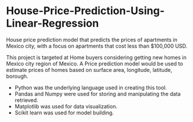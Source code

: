 # House-Price-Prediction-Using-Linear-Regression
House price prediction model that predicts the prices of apartments in  Mexico city, with a focus on apartments that cost less than $100,000 USD.

This project is targeted at Home buyers considering getting new homes in  Mexico city region of Mexico. A Price prediction model would be used to estimate prices of homes based on surface area, longitude, latitude, borough.

- Python was the underlying language used in creating this tool.
- Pandas and Numpy were used for storing and manipulating the data retrieved.
- Matplotlib was used for data visualization.
- Scikit learn was used for model building.
